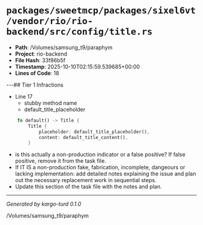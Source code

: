 # `packages/sweetmcp/packages/sixel6vt/vendor/rio/rio-backend/src/config/title.rs`

- **Path**: /Volumes/samsung_t9/paraphym
- **Project**: rio-backend
- **File Hash**: 33f86b5f  
- **Timestamp**: 2025-10-10T02:15:59.539685+00:00  
- **Lines of Code**: 18

---## Tier 1 Infractions 


- Line 17
  - stubby method name
  - default_title_placeholder

```rust
    fn default() -> Title {
        Title {
            placeholder: default_title_placeholder(),
            content: default_title_content(),
        }
```

- is this actually a non-production indicator or a false positive? If false positive, remove it from the task file.
- If IT IS a non-production fake, fabrication, incomplete, dangeours or lacking implementation: add detailed notes explaining the issue and plan out the necessary replacement work in sequential steps. 
- Update this section of the task file with the notes and plan.

---

*Generated by kargo-turd 0.1.0*

/Volumes/samsung_t9/paraphym